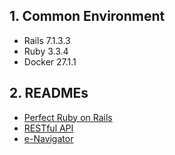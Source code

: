 ## 1. Common Environment

- Rails 7.1.3.3
- Ruby 3.3.4
- Docker 27.1.1

## 2. READMEs

- [Perfect Ruby on Rails](./perfect-ruby-on-rails/README.md)
- [RESTful API](./restful-api/README.md)
- [e-Navigator](./e-navigator/README.md)
